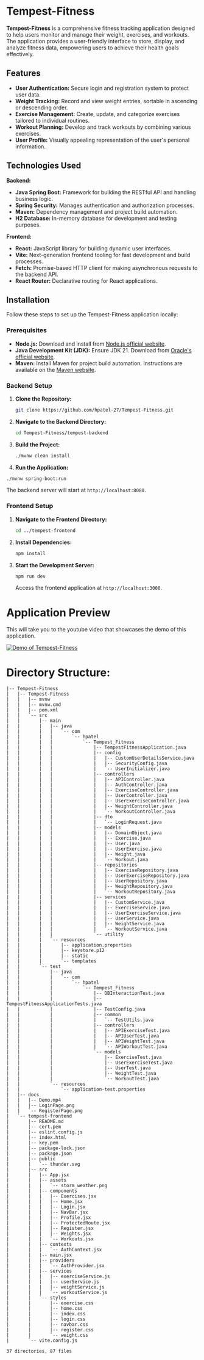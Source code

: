 # Tempest-Fitness

**Tempest-Fitness** is a comprehensive fitness tracking application designed to help users monitor and manage their weight, exercises, and workouts. The application provides a user-friendly interface to store, display, and analyze fitness data, empowering users to achieve their health goals effectively.

## Features

- **User Authentication:** Secure login and registration system to protect user data.
- **Weight Tracking:** Record and view weight entries, sortable in ascending or descending order.
- **Exercise Management:** Create, update, and categorize exercises tailored to individual routines.
- **Workout Planning:** Develop and track workouts by combining various exercises.
- **User Profile:** Visually appealing representation of the user's personal information.

## Technologies Used

**Backend:**
- **Java Spring Boot:** Framework for building the RESTful API and handling business logic.
- **Spring Security:** Manages authentication and authorization processes.
- **Maven:** Dependency management and project build automation.
- **H2 Database:** In-memory database for development and testing purposes.

**Frontend:**
- **React:** JavaScript library for building dynamic user interfaces.
- **Vite:** Next-generation frontend tooling for fast development and build processes.
- **Fetch:** Promise-based HTTP client for making asynchronous requests to the backend API.
- **React Router:** Declarative routing for React applications.

## Installation

Follow these steps to set up the Tempest-Fitness application locally:

### Prerequisites

- **Node.js:** Download and install from [Node.js official website](https://nodejs.org/).
- **Java Development Kit (JDK):** Ensure JDK 21. Download from [Oracle's official website](https://www.oracle.com/java/technologies/javase-jdk21-downloads.html).
- **Maven:** Install Maven for project build automation. Instructions are available on the [Maven website](https://maven.apache.org/install.html).

### Backend Setup

1. **Clone the Repository:**
   ```bash
   git clone https://github.com/hpatel-27/Tempest-Fitness.git
   ```
2. **Navigate to the Backend Directory:**
   ```bash
   cd Tempest-Fitness/tempest-backend
   ```
3. **Build the Project:**
   ```bash
   ./mvnw clean install
   ```
4. **Run the Application:**
  ```bash
  ./mvnw spring-boot:run
  ```
   The backend server will start at `http://localhost:8080`.

### Frontend Setup

1. **Navigate to the Frontend Directory:**
   ```bash
   cd ../tempest-frontend
   ```
2. **Install Dependencies:**
   ```bash
   npm install
   ```
3. **Start the Development Server:**
   ```bash
   npm run dev
   ```
   Access the frontend application at `http://localhost:3000`.

# Application Preview
This will take you to the youtube video that showcases the demo of this application.

[![Demo of Tempest-Fitness](Tempest-Fitness/docs/LoginPage.png)](https://youtu.be/TCfRo5PG9Xg)

# Directory Structure:
```
|-- Tempest-Fitness
|   |-- Tempest-Fitness
|   |   |-- mvnw
|   |   |-- mvnw.cmd
|   |   |-- pom.xml
|   |   `-- src
|   |       |-- main
|   |       |   |-- java
|   |       |   |   `-- com
|   |       |   |       `-- hpatel
|   |       |   |           `-- Tempest_Fitness
|   |       |   |               |-- TempestFitnessApplication.java
|   |       |   |               |-- config
|   |       |   |               |   |-- CustomUserDetailsService.java
|   |       |   |               |   |-- SecurityConfig.java
|   |       |   |               |   `-- UserInitializer.java
|   |       |   |               |-- controllers
|   |       |   |               |   |-- APIController.java
|   |       |   |               |   |-- AuthController.java
|   |       |   |               |   |-- ExerciseController.java
|   |       |   |               |   |-- UserController.java
|   |       |   |               |   |-- UserExerciseController.java
|   |       |   |               |   |-- WeightController.java
|   |       |   |               |   `-- WorkoutController.java
|   |       |   |               |-- dto
|   |       |   |               |   `-- LoginRequest.java
|   |       |   |               |-- models
|   |       |   |               |   |-- DomainObject.java
|   |       |   |               |   |-- Exercise.java
|   |       |   |               |   |-- User.java
|   |       |   |               |   |-- UserExercise.java
|   |       |   |               |   |-- Weight.java
|   |       |   |               |   `-- Workout.java
|   |       |   |               |-- repositories
|   |       |   |               |   |-- ExerciseRepository.java
|   |       |   |               |   |-- UserExerciseRepository.java
|   |       |   |               |   |-- UserRepository.java
|   |       |   |               |   |-- WeightRepository.java
|   |       |   |               |   `-- WorkoutRepository.java
|   |       |   |               |-- services
|   |       |   |               |   |-- CustomService.java
|   |       |   |               |   |-- ExerciseService.java
|   |       |   |               |   |-- UserExerciseService.java
|   |       |   |               |   |-- UserService.java
|   |       |   |               |   |-- WeightService.java
|   |       |   |               |   `-- WorkoutService.java
|   |       |   |               `-- utility
|   |       |   `-- resources
|   |       |       |-- application.properties
|   |       |       |-- keystore.p12
|   |       |       |-- static
|   |       |       `-- templates
|   |       `-- test
|   |           |-- java
|   |           |   `-- com
|   |           |       `-- hpatel
|   |           |           `-- Tempest_Fitness
|   |           |               |-- DBInteractionTest.java
|   |           |               |-- TempestFitnessApplicationTests.java
|   |           |               |-- TestConfig.java
|   |           |               |-- common
|   |           |               |   `-- TestUtils.java
|   |           |               |-- controllers
|   |           |               |   |-- APIExerciseTest.java
|   |           |               |   |-- APIUserTest.java
|   |           |               |   |-- APIWeightTest.java
|   |           |               |   `-- APIWorkoutTest.java
|   |           |               `-- models
|   |           |                   |-- ExerciseTest.java
|   |           |                   |-- UserExerciseTest.java
|   |           |                   |-- UserTest.java
|   |           |                   |-- WeightTest.java
|   |           |                   `-- WorkoutTest.java
|   |           `-- resources
|   |               `-- application-test.properties
|   |-- docs
|   |   |-- Demo.mp4
|   |   |-- LoginPage.png
|   |   `-- RegisterPage.png
|   `-- tempest-frontend
|       |-- README.md
|       |-- cert.pem
|       |-- eslint.config.js
|       |-- index.html
|       |-- key.pem
|       |-- package-lock.json
|       |-- package.json
|       |-- public
|       |   `-- thunder.svg
|       |-- src
|       |   |-- App.jsx
|       |   |-- assets
|       |   |   `-- storm_weather.png
|       |   |-- components
|       |   |   |-- Exercises.jsx
|       |   |   |-- Home.jsx
|       |   |   |-- Login.jsx
|       |   |   |-- NavBar.jsx
|       |   |   |-- Profile.jsx
|       |   |   |-- ProtectedRoute.jsx
|       |   |   |-- Register.jsx
|       |   |   |-- Weights.jsx
|       |   |   `-- Workouts.jsx
|       |   |-- contexts
|       |   |   `-- AuthContext.jsx
|       |   |-- main.jsx
|       |   |-- providers
|       |   |   `-- AuthProvider.jsx
|       |   |-- services
|       |   |   |-- exerciseService.js
|       |   |   |-- userService.js
|       |   |   |-- weightService.js
|       |   |   `-- workoutService.js
|       |   `-- styles
|       |       |-- exercise.css
|       |       |-- home.css
|       |       |-- index.css
|       |       |-- login.css
|       |       |-- navbar.css
|       |       |-- register.css
|       |       `-- weight.css
|       `-- vite.config.js

37 directories, 87 files
```

